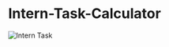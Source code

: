 # Intern-Task-Calculator


![Intern Task](https://github.com/user-attachments/assets/d91d4018-0331-47eb-9bc6-72f5f1ae5198)
